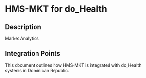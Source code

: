 # HMS-MKT for do_Health

## Description

Market Analytics

## Integration Points

This document outlines how HMS-MKT is integrated with do_Health systems in Dominican Republic.
